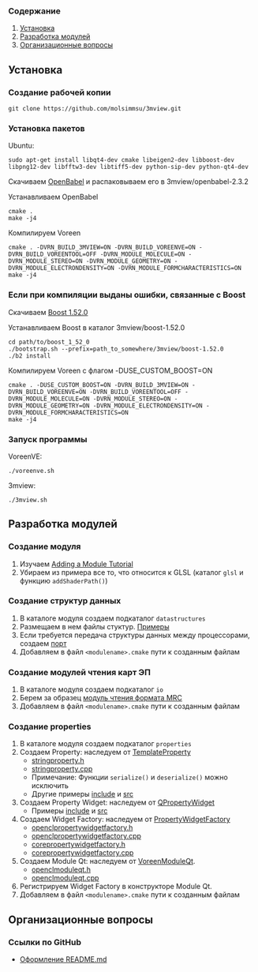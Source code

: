 ### Содержание
1. [Установка](#-1)
2. [Разработка модулей](#--1)
3. [Организационные вопросы](#--3)

Установка
----------

### Создание рабочей копии
    git clone https://github.com/molsimmsu/3mview.git

### Установка пакетов
Ubuntu:

    sudo apt-get install libqt4-dev cmake libeigen2-dev libboost-dev libpng12-dev libfftw3-dev libtiff5-dev python-sip-dev python-qt4-dev

Скачиваем [OpenBabel](http://sourceforge.net/projects/openbabel/files/openbabel/2.3.2/openbabel-2.3.2.tar.gz/download) и распаковываем его в 3mview/openbabel-2.3.2
    
Устанавливаем OpenBabel

    cmake .
    make -j4

Компилируем Voreen

    cmake . -DVRN_BUILD_3MVIEW=ON -DVRN_BUILD_VOREENVE=ON -DVRN_BUILD_VOREENTOOL=OFF -DVRN_MODULE_MOLECULE=ON -DVRN_MODULE_STEREO=ON -DVRN_MODULE_GEOMETRY=ON -DVRN_MODULE_ELECTRONDENSITY=ON -DVRN_MODULE_FORMCHARACTERISTICS=ON
    make -j4
    
### Если при компиляции выданы ошибки, связанные с Boost

Скачиваем [Boost 1.52.0](http://sourceforge.net/projects/boost/files/boost/1.52.0/boost_1_52_0.tar.bz2/download)

Устанавливаем Boost в каталог 3mview/boost-1.52.0

    cd path/to/boost_1_52_0
    ./bootstrap.sh --prefix=path_to_somewhere/3mview/boost-1.52.0
    ./b2 install
    
Компилируем Voreen с флагом -DUSE_CUSTOM_BOOST=ON

    cmake . -DUSE_CUSTOM_BOOST=ON -DVRN_BUILD_3MVIEW=ON -DVRN_BUILD_VOREENVE=ON -DVRN_BUILD_VOREENTOOL=OFF -DVRN_MODULE_MOLECULE=ON -DVRN_MODULE_STEREO=ON -DVRN_MODULE_GEOMETRY=ON -DVRN_MODULE_ELECTRONDENSITY=ON -DVRN_MODULE_FORMCHARACTERISTICS=ON
    make -j4
    
### Запуск программы

VoreenVE:

    ./voreenve.sh
    
3mview:

    ./3mview.sh

Разработка модулей
------------------

### Создание модуля
1. Изучаем [Adding a Module Tutorial](http://voreen.uni-muenster.de/?q=module-tutorial)
2. Убираем из примера все то, что относится к GLSL (каталог `glsl` и функцию `addShaderPath()`)

### Создание структур данных
1. В каталоге модуля создаем подкаталог `datastructures`
2. Размещаем в нем файлы стуктур. [Примеры](Voreen/custommodules/molecule/datastructures)
3. Если требуется передача структуры данных между процессорами, создаем [порт](Voreen/custommodules/molecule/ports)
4. Добавляем в файл `<modulename>.cmake` пути к созданным файлам

### Создание модулей чтения карт ЭП
1. В каталоге модуля создаем подкаталог `io`
2. Берем за образец [модуль чтения формата MRC](Voreen/custommodules/electrondensity/io)
3. Добавляем в файл `<modulename>.cmake` пути к созданным файлам

### Создание properties
1. В каталоге модуля создаем подкаталог `properties`
2. Создаем Property: наследуем от [TemplateProperty](Voreen/include/voreen/core/properties/templateproperty.h)
    * [stringproperty.h](Voreen/include/voreen/core/properties/stringproperty.h)
    * [stringproperty.cpp](Voreen/src/core/properties/stringproperty.cpp)
    * Примечание: Функции `serialize()` и `deserialize()` можно исключить
    * Другие примеры [include](Voreen/include/voreen/core/properties) и [src](Voreen/src/core/properties)
3. Создаем Property Widget: наследуем от [QPropertyWidget](Voreen/include/voreen/qt/widgets/property/qpropertywidget.h)
    * Примеры [include](Voreen/include/voreen/qt/widgets/property/) и [src](Voreen/src/qt/widgets/property/)
4. Создаем Widget Factory: наследуем от [PropertyWidgetFactory](Voreen/include/voreen/core/properties/propertywidgetfactory.h)
    * [openclpropertywidgetfactory.h](Voreen/modules/opencl/qt/openclpropertywidgetfactory.h)
    * [openclpropertywidgetfactory.cpp](Voreen/modules/opencl/qt/openclpropertywidgetfactory.cpp)
    * [corepropertywidgetfactory.h](Voreen/include/voreen/qt/widgets/property/corepropertywidgetfactory.h)
    * [corepropertywidgetfactory.cpp](Voreen/src/qt/widgets/property/corepropertywidgetfactory.cpp)
5. Создаем Module Qt: наследуем от [VoreenModuleQt](Voreen/include/voreen/qt/voreenmoduleqt.h).
    * [openclmoduleqt.h](Voreen/modules/opencl/openclmoduleqt.h)
    * [openclmoduleqt.cpp](Voreen/modules/opencl/openclmoduleqt.cpp)
6. Регистрируем Widget Factory в конструкторе Module Qt.
7. Добавляем в файл `<modulename>.cmake` пути к созданным файлам

Организационные вопросы
-----------------------
### Ссылки по GitHub
* [Оформление README.md](https://github.com/github/markup/blob/master/README.md)
